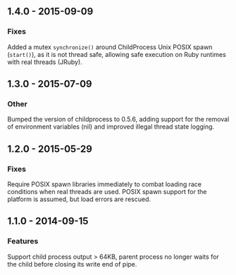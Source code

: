 ## 1.4.0 - 2015-09-09

### Fixes

Added a mutex `synchronize()` around ChildProcess Unix POSIX spawn
(`start()`), as it is not thread safe, allowing safe execution on
Ruby runtimes with real threads (JRuby).

## 1.3.0 - 2015-07-09

### Other

Bumped the version of childprocess to 0.5.6, adding support for the
removal of environment variables (nil) and improved illegal thread state
logging.

## 1.2.0 - 2015-05-29

### Fixes

Require POSIX spawn libraries immediately to combat loading race
conditions when real threads are used. POSIX spawn support for the
platform is assumed, but load errors are rescued.

## 1.1.0 - 2014-09-15

### Features

Support child process output > 64KB, parent process no longer waits for
the child before closing its write end of pipe.
